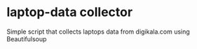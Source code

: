 # laptop-data collector
Simple script that collects laptops data from digikala.com using Beautifulsoup
